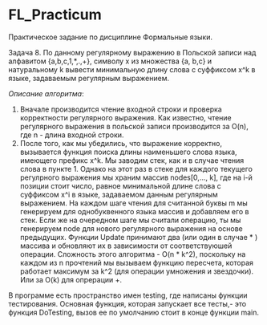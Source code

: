 # FL_Practicum
Практическое задание по дисциплине Формальные языки.

Задача 8. По данному регулярному выражению в Польской записи над алфавитом {a,b,c,1,*,.,+}, символу x из множества {a, b,c} и натуральному k вывести минимальную длину слова с суффиксом x^k в языке, задаваемым регулярным выражением.

*Описание алгоритма*:
1. Вначале производится чтение входной строки и проверка корректности регулярного выражения. Как известно, чтение регулярного выражения в польской записи производится за O(n), где n - длина входной строки.
2. После того, как мы убедились, что выражение корректно, вызывается функция поиска длины наименьшего слова языка, имеющего префикс x^k.
Мы заводим стек, как и в случае чтения слова в пункте 1. Однако на этот раз в стеке для каждого текущего регулрного выражения мы храним массив nodes[0,..., k], где на i-й позиции стоит число, равное минимальной длине слова с суффиксом x^i в языке, задаваемом данным регулярным выражением. На каждом шаге чтения для считанной буквы m мы генерируем для однобуквенного языка массив и добавляем его в стек. Если же на очередном шаге мы считали операцию, ты мы генерируем node для нового регулярного выражения на основе предыдущих. Функции Update принимают два (или один в случае * ) массива и обновляют их в зависимости от соответствуюшей операции.
Сложность этого алгоритма - O(n * k^2), поскольку на каждом из n прочтений мы вызываем функцию пересчета, которая работает максимум за k^2 (для операции умножения и звездочки). Или за O(k) для опрерации +.

В программе есть пространство имен testing, где написаны функции тестирования. Основная функция, которая запускает все тесты,- это функция DoTesting, вызов ее по умолчанию стоит в конце функции main. 
